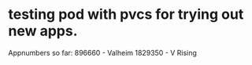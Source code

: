 # testing pod with pvcs for trying out new apps.
Appnumbers so far:
896660  - Valheim
1829350 -  V Rising
